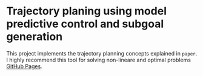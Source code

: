 # Trajectory planing using model predictive control and subgoal generation 
This project implements the trajectory planning concepts explained in `paper`.
I highly recommend this tool for solving non-lineare and optimal problems [GitHub Pages](https://github.com/casadi/casadi/tree/master/docs).
